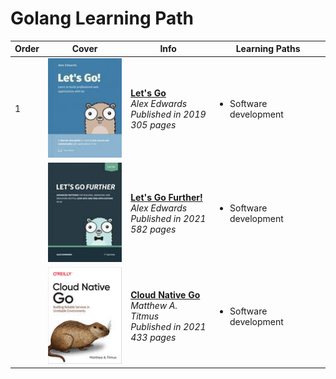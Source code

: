 # Golang Learning Path

| Order | Cover | Info | Learning Paths |
| --- | --- | --- | --- |
| 1 | ![img](./assets/images/lets-go.jpeg) | [**Let's Go**](https://lets-go.alexedwards.net/) <br> *Alex Edwards* <br> *Published in 2019* <br> *305 pages* | <ul><li>Software development</li></ul> |
|  | ![img](./assets/images/lets-go-further.jpeg) | [**Let's Go Further!**](https://lets-go-further.alexedwards.net/) <br> *Alex Edwards* <br> *Published in 2021* <br> *582 pages* | <ul><li>Software development</li></ul> |
|  | ![img](./assets/images/cloud-native-go.jpeg) | [**Cloud Native Go**](https://learning.oreilly.com/library/view/-/9781492076322/) <br> *Matthew A. Titmus* <br> *Published in 2021* <br> *433 pages* | <ul><li>Software development</li></ul> |

